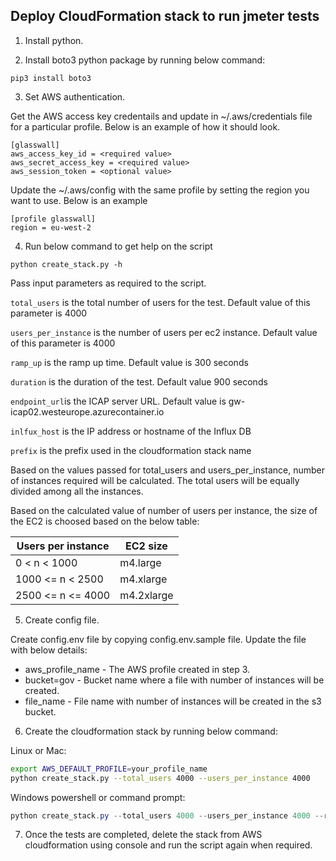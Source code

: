 ## Deploy CloudFormation stack to run jmeter tests

1. Install python.

2. Install boto3 python package by running below command:

```
pip3 install boto3
```

3. Set AWS authentication.

Get the AWS access key credentails and update in ~/.aws/credentials file for a particular profile. Below is an example of how it should look.

```
[glasswall]
aws_access_key_id = <required value>
aws_secret_access_key = <required value>
aws_session_token = <optional value>
```

Update the ~/.aws/config with the same profile by setting the region you want to use. Below is an example

```
[profile glasswall]
region = eu-west-2
```

4. Run below command to get help on the script

```
python create_stack.py -h
```

Pass input parameters as required to the script.

`total_users` is the total number of users for the test. Default value of this parameter is 4000

`users_per_instance` is the number of users per ec2 instance. Default value of this parameter is 4000

`ramp_up` is the ramp up time. Default value is 300 seconds

`duration` is the duration of the test. Default value 900 seconds

`endpoint_url`is the ICAP server URL. Default value is gw-icap02.westeurope.azurecontainer.io

`inlfux_host` is the IP address or hostname of the Influx DB

`prefix` is the prefix used in the cloudformation stack name

Based on the values passed for total_users and users_per_instance, number of instances required will be calculated. The total users will be equally divided among all the instances.

Based on the calculated value of number of users per instance, the size of the EC2 is choosed based on the below table:

| Users per instance | EC2 size   |
|--------------------|------------|
| 0 < n < 1000       | m4.large   |
| 1000 <= n < 2500   | m4.xlarge  |
| 2500 <= n <= 4000  | m4.2xlarge |


5. Create config file.

Create config.env file by copying config.env.sample file. Update the file with below details:

- aws_profile_name - The AWS profile created in step 3.
- bucket=gov - Bucket name where a file with number of instances will be created.
- file_name -  File name with number of instances will be created in the s3 bucket.

6. Create the cloudformation stack by running below command:

Linux or Mac:
```bash
export AWS_DEFAULT_PROFILE=your_profile_name
python create_stack.py --total_users 4000 --users_per_instance 4000
```

Windows powershell or command prompt:
```powershell
python create_stack.py --total_users 4000 --users_per_instance 4000 --ramp_up=300 --duration=900 --inlfux_host=10.112.0.112 --endpoint_url=gw-icap01.westeurope.azurecontainer.io
```

7. Once the tests are completed, delete the stack from AWS cloudformation using console and run the script again when required.


